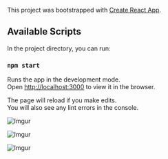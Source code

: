 This project was bootstrapped with [Create React App](https://github.com/facebook/create-react-app).

## Available Scripts

In the project directory, you can run:

### `npm start`

Runs the app in the development mode.<br />
Open [http://localhost:3000](http://localhost:3000) to view it in the browser.

The page will reload if you make edits.<br />
You will also see any lint errors in the console.

![Imgur](https://i.imgur.com/bF4TFLy.png)

![Imgur](https://i.imgur.com/LFCssLU.png)

![Imgur](https://i.imgur.com/ixR9C3k.png)



